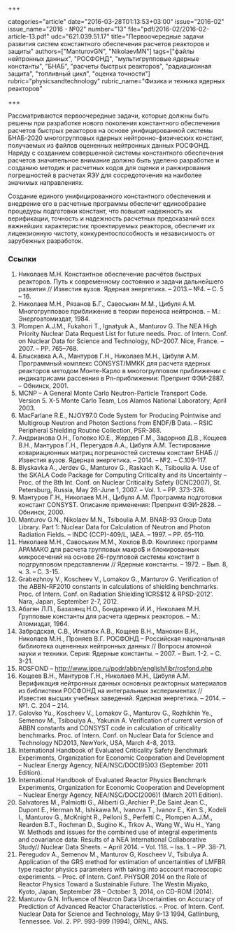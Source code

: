 +++

categories="article"
date="2016-03-28T01:13:53+03:00"
issue="2016-02"
issue_name="2016 - №02"
number="13"
file="pdf/2016-02/2016-02-article-13.pdf"
udc="621.039.51.17"
title="Первоочередные задачи развития систем константного обеспечения расчетов реакторов и защиты"
authors=["ManturovGN", "NikolaevMN"]
tags=["файлы нейтронных данных", "РОСФОНД", "мультигрупповые ядерные константы", "БНАБ", "расчеты быстрых реакторов", "радиационная защита", "топливный цикл", "оценка точности"]
rubric="physicsandtechnology"
rubric_name="Физика и техника ядерных реакторов"

+++

Рассматриваются первоочередные задачи, которые должны быть решены при разработке нового поколения константного обеспечения расчетов быстрых реакторов на основе унифицированной системы БНАБ-2020 многогрупповых ядерных нейтронно-физических констант, получаемых из файлов оцененных нейтронных данных РОСФОНД. 
Наряду с созданием совершенной системы константного обеспечения расчетов значительное внимание должно быть уделено разработке и созданию методик и расчетных кодов для оценки и ранжирования погрешностей в расчетах ЯЭУ для сосредоточения на наиболее значимых направлениях.

Создание единого унифицированного константного обеспечения и внедрение его в расчетные программы обеспечит единообразие процедуры подготовки констант, что повысит надежность их верификации, точность и надежность расчетных предсказаний всех важнейших характеристик проектируемых реакторов, обеспечит их лицензионную чистоту, конкурентоспособность и независимость от зарубежных разработок.

### Ссылки

1. Николаев М.Н. Константное обеспечение расчётов быстрых реакторов. Путь к современному состоянию и задачи дальнейшего развития // Известия вузов. Ядерная энергетика. – 2013.– №4. – С. 5 – 16.
2. Николаев М.Н., Рязанов Б.Г., Савоськин М.М., Цибуля А.М. Многогрупповое приближение в теории переноса нейтронов. – М.: Энергоатомиздат, 1984.
3. Plompen A.J.M., Fukahori T., Ignatyuk A., Manturov G. The NEA High Priority Nuclear Data Request List for future needs. Proc. of Intern. Conf. on Nuclear Data for Science and Technology, ND–2007. Nice, France. – 2007. – PP. 765–768.
4. Блыскавка А.А., Мантуров Г.Н., Николаев М.Н., Цибуля А.М. Программный комплекс CONSYST/ММКК для расчета ядерных реакторов методом Монте-Карло в многогрупповом приближении с индикатрисами рассеяния в Рn-приближении: Препринт ФЭИ-2887. – Обнинск, 2001.
5. MCNP – A General Monte Carlo Neutron-Particle Transport Code. Version 5. X-5 Monte Carlo Team, Los Alamos National Laboratory, April 2003.
6. MacFarlane R.E., NJOY97.0 Code System for Producing Pointwise and Multigroup Neutron and Photon Sections from ENDF/B Data. – RSIC Peripheral Shielding Routine Collection, PSR-368.
7. Андрианова О.Н., Головко Ю.Е., Жердев Г.М., Задорнов Д.В., Кощеев В.Н., Мантуров Г.Н., Перегудов А.А., Цибуля A.М. Тестирование ковариационных матриц погрешностей системы констант БНАБ // Известия вузов. Ядерная энергетика. – 2014. – №2. – С.109-117.
8. Blyskavka A., Jerdev G., Manturov G., Raskach K., Tsiboulia A. Use of the SKALA Code Package for Computing Criticality and its Uncertainty – Proc. of the 8th Int. Conf. on Nuclear Criticality Safety (ICNC2007), St. Petersburg, Russia, May 28-June 1, 2007. – Vol. 1. – PP. 373-376.
9. Мантуров Г.Н., Николаев М.Н., Цибуля А.М. Программа подготовки констант CONSYST. Описание применения: Препринт ФЭИ-2828. – Обнинск, 2000.
10. Manturov G.N., Nikolaev M.N., Tsiboulia A.M. BNAB-93 Group Data Library. Part 1: Nuclear Data for Calculation of Neutron and Photon Radiation Fields. – INDC (CCP)-409/L, IAEA. – 1997. – PP. 65-110.
11. Николаев М.Н., Савоськин М.М., Хохлов В.Ф. Комплекс программ АРАМАКО для расчета групповых макро$ и блокированных микросечений на основе 26-групповой системы констант в подгрупповом представлении // Ядерные константы. – 1972. – Вып. 8, ч. 3. – С. 3-15.
12. Grabezhnoy V., Koscheev V., Lomakov G., Manturov G. Verification of the ABBN-RF2010 constants in calculations of shielding benchmarks. Proc. of Intern. Conf. on Radiation Shielding’ICRS$12 & RPSD-2012‘. Nara, Japan, September 2-7, 2012.
13. Абагян Л.П., Базазянц Н.О., Бондаренко И.И., Николаев М.Н. Групповые константы для расчета ядерных реакторов. – М.: Атомиздат, 1964.
14. Забродская, С.В., Игнатюк А.В., Кощеев В.Н., Манохин В.Н., Николаев М.Н., Проняев В.Г. РОСФОНД – Российская национальная библиотека оцененных нейтронных данных // Вопросы атомной науки и техники. Серия: Ядерные константы. – 2007. – Вып. 1-2. – C. 3-21.
15. ROSFOND – http://www.ippe.ru/podr/abbn/english/libr/rosfond.php
16. Кощеев В.Н., Мантуров Г.Н., Николаев М.Н., Цибуля A.М. Верификация нейтронных данных основных реакторных материалов из библиотеки РОСФОНД на интегральных экспериментах // Известия высших учебных заведений. Ядерная энергетика. – 2014. – №1. С. 204 – 214.
17. Golovko Yu., Koscheev V., Lomakov G., Manturov G., Rozhikhin Ye., Semenov M., Tsiboulya A., Yakunin A. Verification of current version of ABBN constants and CONSYST code in calculation of criticality benchmarks. Proc. of Intern. Conf. on Nuclear Data for Science and Technology ND2013,
NewYork, USA, March 4-8, 2013.
18. International Handbook of Evaluated Criticality Safety Benchmark Experiments, Organization for Economic Cooperation and Development – Nuclear Energy Agency, NEA/NSC/DOC(95)03 (September 2011 Edition).
19. International Handbook of Evaluated Reactor Physics Benchmark Experiments, Organization for Economic Cooperation and Development – Nuclear Energy Agency, NEA/NSC/DOC(2006)1 (March 2011 Edition).
20. Salvatores M., Palmiotti G., Aliberti G.,Archier P.,De Saint Jean C., Dupont E., Herman M., Ishikawa M., Ivanova T., Ivanov E., Kim S., Kodeli I., Manturov G., McKnight R., Pelloni S., Perfetti C., Plompen A.J.M., Rearden B.T., Rochman D., Sugino K., Trkov A., Wang W., Wu H., Yang W. Methods and issues for the combined use of integral experiments and covariance data: Results of a NEA International Collaborative
Study// Nuclear Data Sheets. – April 2014. – Vol. 118. – Iss. 1. – PP. 38-71.
21. Peregudov A., Semenov M., Manturov G, Koscheev V., Tsibulya A. Application of the GRS method for estimation of uncertainties of LMFBR type reactor physics parameters with taking into account macroscopic experiments. – Proc. of Intern. Conf. PHYSOR 2014 on the Role of Reactor Physics Toward a Sustainable Future. The Westin Miyako, Kyoto, Japan, September 28 – October 3, 2014, on
CD-ROM (2014).
22. Manturov G.N. Influence of Neutron Data Uncertainties on Accuracy of Prediction of Advanced Reactor Characteristics. – Proc. of Intern. Conf. Nuclear Data for Science and Technology, May 9-13 1994, Gatlinburg, Tennessee. Vol. 2. PP. 993-999 (1994), ORNL, ANS.